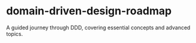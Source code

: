 # domain-driven-design-roadmap
A guided journey through DDD, covering essential concepts and advanced topics.
